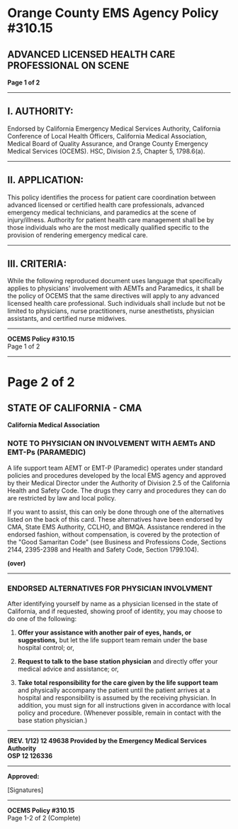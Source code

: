 # Orange County EMS Agency Policy #310.15

## ADVANCED LICENSED HEALTH CARE PROFESSIONAL ON SCENE

**Page 1 of 2**

---

## I. AUTHORITY:

Endorsed by California Emergency Medical Services Authority, California Conference of Local Health Officers, California Medical Association, Medical Board of Quality Assurance, and Orange County Emergency Medical Services (OCEMS). HSC, Division 2.5, Chapter 5, 1798.6(a).

---

## II. APPLICATION:

This policy identifies the process for patient care coordination between advanced licensed or certified health care professionals, advanced emergency medical technicians, and paramedics at the scene of injury/illness. Authority for patient health care management shall be by those individuals who are the most medically qualified specific to the provision of rendering emergency medical care.

---

## III. CRITERIA:

While the following reproduced document uses language that specifically applies to physicians' involvement with AEMTs and Paramedics, it shall be the policy of OCEMS that the same directives will apply to any advanced licensed health care professional. Such individuals shall include but not be limited to physicians, nurse practitioners, nurse anesthetists, physician assistants, and certified nurse midwives.

---

**OCEMS Policy #310.15**  
Page 1 of 2

---

# Page 2 of 2

## STATE OF CALIFORNIA - CMA
**California Medical Association**

### NOTE TO PHYSICIAN ON INVOLVEMENT WITH AEMTs AND EMT-Ps (PARAMEDIC)

A life support team AEMT or EMT-P (Paramedic) operates under standard policies and procedures developed by the local EMS agency and approved by their Medical Director under the Authority of Division 2.5 of the California Health and Safety Code. The drugs they carry and procedures they can do are restricted by law and local policy.

If you want to assist, this can only be done through one of the alternatives listed on the back of this card. These alternatives have been endorsed by CMA, State EMS Authority, CCLHO, and BMQA. Assistance rendered in the endorsed fashion, without compensation, is covered by the protection of the "Good Samaritan Code" (see Business and Professions Code, Sections 2144, 2395-2398 and Health and Safety Code, Section 1799.104).

**(over)**

---

### ENDORSED ALTERNATIVES FOR PHYSICIAN INVOLVMENT

After identifying yourself by name as a physician licensed in the state of California, and if requested, showing proof of identity, you may choose to do one of the following:

1. **Offer your assistance with another pair of eyes, hands, or suggestions,** but let the life support team remain under the base hospital control; or,

2. **Request to talk to the base station physician** and directly offer your medical advice and assistance; or,

3. **Take total responsibility for the care given by the life support team** and physically accompany the patient until the patient arrives at a hospital and responsibility is assumed by the receiving physician. In addition, you must sign for all instructions given in accordance with local policy and procedure. (Whenever possible, remain in contact with the base station physician.)

---

**(REV. 1/12)    12 49638    Provided by the Emergency Medical Services Authority**  
**OSP 12 126336**

---

**Approved:**

[Signatures]

---

**OCEMS Policy #310.15**  
Page 1-2 of 2 (Complete)

